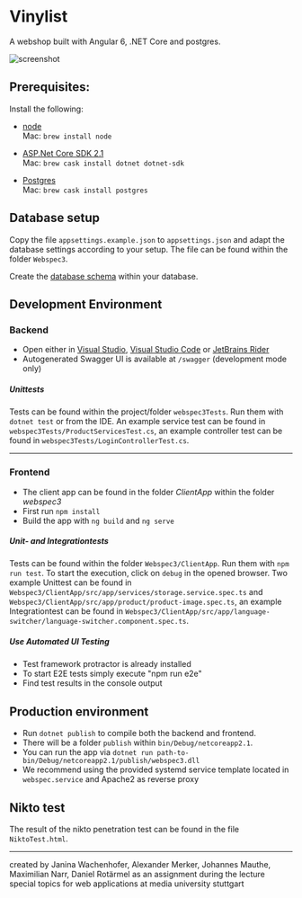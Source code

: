 # Vinylist

A webshop built with Angular 6, .NET Core and postgres.

![screenshot](screenshot.png)



## Prerequisites:

Install the following:

- [node](https://nodejs.org/en/download/)  
  Mac:  `brew install node`

- [ASP.Net Core SDK 2.1](https://www.microsoft.com/net/download)  
  Mac: `brew cask install dotnet dotnet-sdk`
- [Postgres](https://www.postgresql.org)  
  Mac: `brew cask install postgres`



## Database setup

Copy the file `appsettings.example.json` to `appsettings.json` and adapt the database settings according to your setup. The file can be found within the folder `Webspec3`.

Create the [database schema](Doc/Schema.sql) within your database.



## Development Environment

### Backend

- Open either in [Visual Studio](https://visualstudio.microsoft.com/de/?rr=https%3A%2F%2Fwww.google.de%2F), [Visual Studio Code](https://visualstudio.microsoft.com/de/?rr=https%3A%2F%2Fwww.google.de%2F) or [JetBrains Rider](https://www.jetbrains.com/rider/)
- Autogenerated Swagger UI is available at `/swagger` (development mode only)

##### Unittests

Tests can be found within the project/folder `webspec3Tests`. Run them with `dotnet test` or from the IDE. An example service test can be found in `webspec3Tests/ProductServicesTest.cs`, an example controller test can be found in `webspec3Tests/LoginControllerTest.cs`.

------------------------------------------------------------------------------

### Frontend

- The client app can be found in the folder _ClientApp_ within the folder _webspec3_
- First run `npm install`
- Build the app with `ng build` and `ng serve`

##### Unit- and Integrationtests

Tests can be found within the folder `Webspec3/ClientApp`. Run them with `npm run test`. To start the execution, click on `debug` in the opened browser. Two example Unittest can be found in `Webspec3/ClientApp/src/app/services/storage.service.spec.ts` and `Webspec3/ClientApp/src/app/product/product-image.spec.ts`, an example Integrationtest can be found in `Webspec3/ClientApp/src/app/language-switcher/language-switcher.component.spec.ts`.

##### Use Automated UI Testing

- Test framework protractor is already installed
- To start E2E tests simply execute "npm run e2e"
- Find test results in the console output



## Production environment

- Run `dotnet publish` to compile both the backend and frontend.
- There will be a folder `publish` within `bin/Debug/netcoreapp2.1`.
- You can run the app via `dotnet run path-to-bin/Debug/netcoreapp2.1/publish/webspec3.dll`
- We recommend using the provided systemd service template located in `webspec.service` and Apache2 as reverse proxy



## Nikto test

The result of the nikto penetration test can be found in the file `NiktoTest.html`.



------

created by 
Janina Wachenhofer, Alexander Merker, Johannes Mauthe, Maximilian Narr, Daniel Rotärmel
as an assignment during the lecture special topics for web applications at media university stuttgart